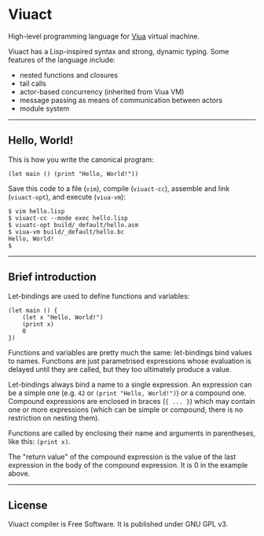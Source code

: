 # Viuact

High-level programming language for [Viua](https://viuavm.org) virtual machine.

Viuact has a Lisp-inspired syntax and strong, dynamic typing. Some features of
the language include:

- nested functions and closures
- tail calls
- actor-based concurrency (inherited from Viua VM)
- message passing as means of communication between actors 
- module system

----

## Hello, World!

This is how you write the canonical program:

    (let main () (print "Hello, World!"))

Save this code to a file (`vim`), compile (`viuact-cc`), assemble and
link (`viuact-opt`), and execute (`viua-vm`):

    $ vim hello.lisp
    $ viuact-cc --mode exec hello.lisp
    $ viuatc-opt build/_default/hello.asm
    $ viua-vm build/_default/hello.bc
    Hello, World!
    $

----

## Brief introduction

Let-bindings are used to define functions and variables:

    (let main () {
        (let x "Hello, World!")
        (print x)
        0
    })

Functions and variables are pretty much the same: let-bindings bind values to
names. Functions are just parametrised expressions whose evaluation is delayed
until they are called, but they too ultimately produce a value.

Let-bindings always bind a name to a single expression. An expression can be a
simple one (e.g. `42` or `(print "Hello, World!")`) or a compound one. Compound
expressions are enclosed in braces (`{ ... }`) which may contain one or more
expressions (which can be simple or compound, there is no restriction on nesting
them).

Functions are called by enclosing their name and arguments in parentheses, like
this: `(print x)`.

The "return value" of the compound expression is the value of the last
expression in the body of the compound expression. It is 0 in the example above.

----

## License

Viuact compiler is Free Software.
It is published under GNU GPL v3.
